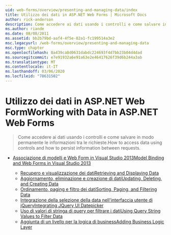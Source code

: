 ```yaml
---
uid: web-forms/overview/presenting-and-managing-data/index
title: Utilizzo dei dati in ASP.NET Web Forms | Microsoft Docs
author: rick-anderson
description: Come accedere ai dati usando i controlli e come salvare in modo permanente le informazioni tra le richieste.
ms.author: riande
ms.date: 08/08/2011
ms.assetid: bb2b79bd-aaf4-4f5e-82a1-fc199514a3e2
msc.legacyurl: /web-forms/overview/presenting-and-managing-data
msc.type: chapter
ms.openlocfilehash: 0a439ca8d0631dabdc224693f4d7bb23b04d4dad
ms.sourcegitcommit: e7e91932a6e91a63e2e46417626f39d6b244a3ab
ms.translationtype: MT
ms.contentlocale: it-IT
ms.lasthandoff: 03/06/2020
ms.locfileid: "78631502"
---
```

# <a name="working-with-data-in-aspnet-web-forms"></a><span data-ttu-id="c22e2-103">Utilizzo dei dati in ASP.NET Web Form</span><span class="sxs-lookup"><span data-stu-id="c22e2-103">Working with Data in ASP.NET Web Forms</span></span>

> <span data-ttu-id="c22e2-104">Come accedere ai dati usando i controlli e come salvare in modo permanente le informazioni tra le richieste.</span><span class="sxs-lookup"><span data-stu-id="c22e2-104">How to access data using controls and how to persist information between requests.</span></span>

- [<span data-ttu-id="c22e2-105">Associazione di modelli e Web Form in Visual Studio 2013</span><span class="sxs-lookup"><span data-stu-id="c22e2-105">Model Binding and Web Forms in Visual Studio 2013</span></span>](model-binding/index.md)

    - [<span data-ttu-id="c22e2-106">Recupero e visualizzazione dei dati</span><span class="sxs-lookup"><span data-stu-id="c22e2-106">Retrieving and Displaying Data</span></span>](model-binding/retrieving-data.md)
    - [<span data-ttu-id="c22e2-107">Aggiornamento, eliminazione e creazione di dati</span><span class="sxs-lookup"><span data-stu-id="c22e2-107">Updating, Deleting, and Creating Data</span></span>](model-binding/updating-deleting-and-creating-data.md)
    - [<span data-ttu-id="c22e2-108">Ordinamento, paging e filtro dei dati</span><span class="sxs-lookup"><span data-stu-id="c22e2-108">Sorting, Paging, and Filtering Data</span></span>](model-binding/sorting-paging-and-filtering-data.md)
    - [<span data-ttu-id="c22e2-109">Integrazione della selezione della data nell'interfaccia utente di jQuery</span><span class="sxs-lookup"><span data-stu-id="c22e2-109">Integrating JQuery UI Datepicker</span></span>](model-binding/integrating-jquery-ui.md)
    - [<span data-ttu-id="c22e2-110">Uso di valori di stringa di query per filtrare i dati</span><span class="sxs-lookup"><span data-stu-id="c22e2-110">Using Query String Values to Filter Data</span></span>](model-binding/using-query-string-values-to-retrieve-data.md)
    - [<span data-ttu-id="c22e2-111">Aggiunta di un livello per la logica di business</span><span class="sxs-lookup"><span data-stu-id="c22e2-111">Adding Business Logic Layer</span></span>](model-binding/adding-business-logic-layer.md)

